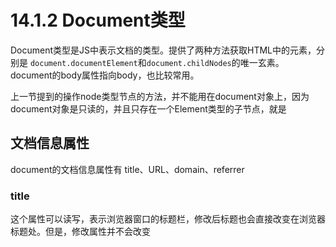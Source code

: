 # 14.1.2 Document类型

Document类型是JS中表示文档的类型。提供了两种方法获取HTML中的<html>元素，分别是 `document.documentElement`和`document.childNodes`的唯一玄素。document的body属性指向body，也比较常用。

上一节提到的操作node类型节点的方法，并不能用在document对象上，因为document对象是只读的，并且只存在一个Element类型的子节点，就是<html>

## 文档信息属性

document的文档信息属性有 title、URL、domain、referrer

### title

这个属性可以读写，表示浏览器窗口的标题栏，修改后标题也会直接改变在浏览器标题处。但是，修改属性并不会改变<title>元素

### URL

返回档期那页面的完整URL，只读

### domain

这个属性返回了URL的域名，可以进行有限制的设置：

1. 只能改同域名
2. 放松修改后就不能在收紧了。例如 p2p.wrox.com 变成  wrox.com后就不能变回去了

### referrer

表示页面的来源地址，无则返回空字符串

## 定位（获取）元素节点

### getElementById()

接收**id**作为参数，如果有多个承载此**id**的元素，只返回查找到的第一个。

### getElementsByTagName()

接收标签名作为参数，返回一个nodeList或HTMLCollection的集合，表示所有定位到此标签的元素集合。

> HTMLCollection 和 nodeList特性很像，都是实时，都可以用中括号获取，都有length。前者多一个方法脚 namedItem() 可以通过元素绑定的name获取某一项引用。

### getElementsByName()

返回具有指定name的元素集合

### getElementsByClassName()

返回具有指定类名的元素集合

## DOM兼容性检测

**document.implementtation**属性是一个对象，定义了一个方法叫做`hasFeature()`，接收两个传参：特性名称和版本，书中有提供了查询的枚举和方法。不常用，了解即可。P411底部

## 文档写入

document支持古老的方法，向文档中写入内容

### write()和writeIn()

这两个方法的区别是，后者会在写入内容后追加一个换行符，在document上调用这两个方法，会在**页面加载期间向页面动态添加内容**

不仅可以添加字符串文本，可以添加 标签包裹起来的元素，会被文档解析成正常标签使用，经常用于加载脚本，但是要注意用法，示例：

~~~html
<script type="text/javascript">
	document.write("<script type="text/javascript" src=\"file.js"\ > + <\/script>")
</script>
~~~

注意结尾部分多了一个反斜杠，**<\/script>**。如果不加这个反斜杠，会被上面的**script** 起始标签认为是结束标签，引发包裹错误

>  如果在window.onload之后，页面加载之后再去调用这两个方法，输出的内容会重写整个页面。

### open()和close（）

分别用于打开和关闭网页输出流